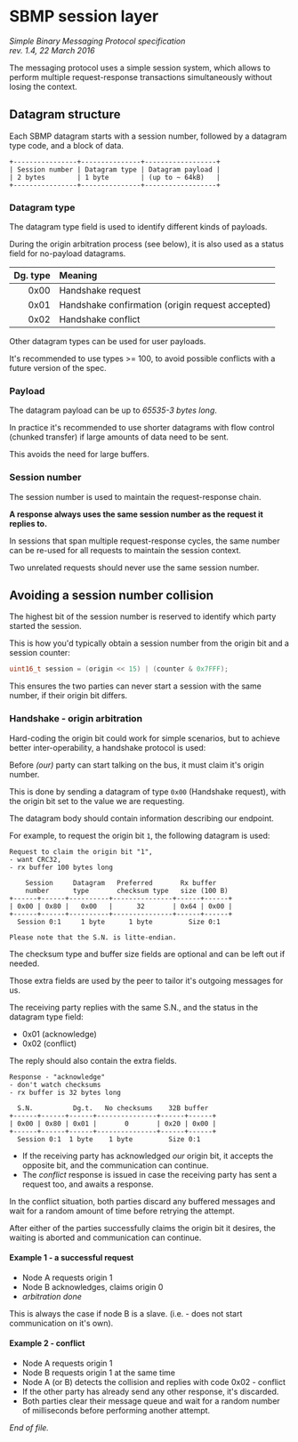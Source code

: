 # SBMP session layer

<i>
Simple Binary Messaging Protocol specification <br>
rev. 1.4, 22 March 2016
</i>

The messaging protocol uses a simple session system, which allows to perform
multiple request-response transactions simultaneously without losing the
context.

## Datagram structure

Each SBMP datagram starts with a session number, followed by a datagram type
code, and a block of data.

```
+----------------+---------------+------------------+
| Session number | Datagram type | Datagram payload |
| 2 bytes        | 1 byte        | (up to ~ 64kB)   |
+----------------+---------------+------------------+
```

### Datagram type

The datagram type field is used to identify different kinds of payloads.

During the origin arbitration process (see below), it is also used as a status
field for no-payload datagrams.

| Dg. type | Meaning
| -------: | :------
| 0x00     | Handshake request
| 0x01     | Handshake confirmation (origin request accepted)
| 0x02     | Handshake conflict

Other datagram types can be used for user payloads.

It's recommended to use types >= 100, to avoid possible conflicts with a future
version of the spec.


### Payload

The datagram payload can be up to *65535-3 bytes long*.

In practice it's recommended to use shorter datagrams with flow control
(chunked transfer) if large amounts of data need to be sent.

This avoids the need for large buffers.


### Session number

The session number is used to maintain the request-response chain.

**A response always uses the same session number as the request it replies to.**

In sessions that span multiple request-response cycles, the same number can be
re-used for all requests to maintain the session context.

Two unrelated requests should never use the same session number.


## Avoiding a session number collision

The highest bit of the session number is reserved to identify which party
started the session.

This is how you'd typically obtain a session number from the origin
bit and a session counter:

```c
uint16_t session = (origin << 15) | (counter & 0x7FFF);
```

This ensures the two parties can never start a session with the same number,
if their origin bit differs.


### Handshake - origin arbitration

Hard-coding the origin bit could work for simple scenarios, but to achieve
better inter-operability, a handshake protocol is used:

Before *(our)* party can start talking on the bus, it must claim it's origin number.

This is done by sending a datagram of type `0x00` (Handshake request), with the
origin bit set to the value we are requesting.

The datagram body should contain information describing our endpoint.

For example, to request the origin bit `1`, the following datagram is used:

```none
Request to claim the origin bit "1",
- want CRC32,
- rx buffer 100 bytes long

    Session     Datagram   Preferred       Rx buffer
    number      type       checksum type   size (100 B)
+------+------+----------+---------------+------+------+
| 0x00 | 0x80 |   0x00   |      32       | 0x64 | 0x00 |
+------+------+----------+---------------+------+------+
  Session 0:1     1 byte      1 byte         Size 0:1

Please note that the S.N. is litte-endian.
```

The checksum type and buffer size fields are optional and can be left out if needed.

Those extra fields are used by the peer to tailor it's outgoing messages for us.

The receiving party replies with the same S.N., and the status in the datagram
type field:

- 0x01 (acknowledge)
- 0x02 (conflict)

The reply should also contain the extra fields.


```none
Response - "acknowledge"
- don't watch checksums
- rx buffer is 32 bytes long

  S.N.          Dg.t.   No checksums    32B buffer
+------+------+------+---------------+------+------+
| 0x00 | 0x80 | 0x01 |       0       | 0x20 | 0x00 |
+------+------+------+---------------+------+------+
  Session 0:1  1 byte    1 byte         Size 0:1
```

- If the receiving party has acknowledged *our* origin bit, it accepts the
  opposite bit, and the communication can continue.
- The *conflict* response is issued in case the receiving party has sent a
  request too, and awaits a response.

In the conflict situation, both parties discard any buffered messages and wait
for a random amount of time before retrying the attempt.

After either of the parties successfully claims the origin bit it desires,
the waiting is aborted and communication can continue.

#### Example 1 - a successful request

- Node A requests origin 1
- Node B acknowledges, claims origin 0
- *arbitration done*

This is always the case if node B is a slave. (i.e. - does not start
communication on it's own).

#### Example 2 - conflict

- Node A requests origin 1
- Node B requests origin 1 at the same time
- Node A (or B) detects the collision and replies with code 0x02 - conflict
- If the other party has already send any other response, it's discarded.
- Both parties clear their message queue and wait for a random number of
  milliseconds before performing another attempt.

*End of file.*
